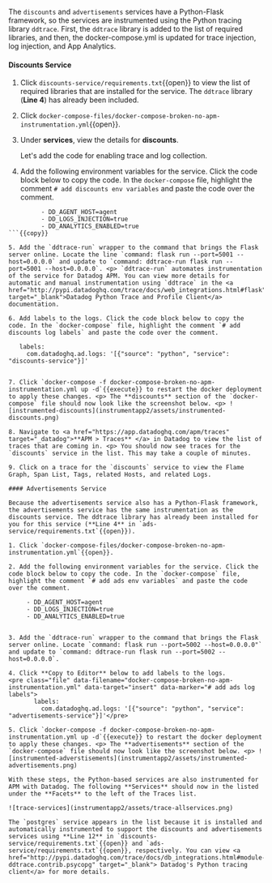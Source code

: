 The `discounts` and `advertisements` services have a Python-Flask framework, so the services are instrumented using the Python tracing library `ddtrace`. First, the `ddtrace` library is added to the list of required libraries, and then, the docker-compose.yml is updated for trace injection, log injection, and App Analytics.

#### Discounts Service

1. Click `discounts-service/requirements.txt`{{open}} to view the list of required libraries that are installed for the service. The `ddtrace` library (**Line 4**) has already been included.

2. Click `docker-compose-files/docker-compose-broken-no-apm-instrumentation.yml`{{open}}. 

3. Under **services**, view the details for **discounts**. <p> Let's add the code for enabling trace and log collection.

4. Add the following environment variables for the service. Click the code block below to copy the code. In the `docker-compose` file, highlight the comment `# add discounts env variables` and paste the code over the comment. 
```
         - DD_AGENT_HOST=agent
         - DD_LOGS_INJECTION=true
         - DD_ANALYTICS_ENABLED=true
```{{copy}}

5. Add the `ddtrace-run` wrapper to the command that brings the Flask server online. Locate the line `command: flask run --port=5001 --host=0.0.0.0` and update to `command: ddtrace-run flask run --port=5001 --host=0.0.0.0`. <p> `ddtrace-run` automates instrumentation of the service for Datadog APM. You can view more details for automatic and manual instrumentation using `ddtrace` in the <a href="http://pypi.datadoghq.com/trace/docs/web_integrations.html#flask" target="_blank">Datadog Python Trace and Profile Client</a> documentation.

6. Add labels to the logs. Click the code block below to copy the code. In the `docker-compose` file, highlight the comment `# add discounts log labels` and paste the code over the comment. 
```
       labels:
         com.datadoghq.ad.logs: '[{"source": "python", "service": "discounts-service"}]'
```{{copy}}

7. Click `docker-compose -f docker-compose-broken-no-apm-instrumentation.yml up -d`{{execute}} to restart the docker deployment to apply these changes. <p> The **discounts** section of the `docker-compose` file should now look like the screenshot below. <p> ![instrumented-discounts](instrumentapp2/assets/instrumented-discounts.png)

8. Navigate to <a href="https://app.datadoghq.com/apm/traces" target="_datadog">**APM > Traces** </a> in Datadog to view the list of traces that are coming in. <p> You should now see traces for the `discounts` service in the list. This may take a couple of minutes.

9. Click on a trace for the `discounts` service to view the Flame Graph, Span List, Tags, related Hosts, and related Logs.

#### Advertisements Service

Because the advertisements service also has a Python-Flask framework, the advertisements service has the same instrumentation as the discounts service. The ddtrace library has already been installed for you for this service (**Line 4** in `ads-service/requirements.txt`{{open}}).

1. Click `docker-compose-files/docker-compose-broken-no-apm-instrumentation.yml`{{open}}. 

2. Add the following environment variables for the service. Click the code block below to copy the code. In the `docker-compose` file, highlight the comment `# add ads env variables` and paste the code over the comment. 
```
         - DD_AGENT_HOST=agent
         - DD_LOGS_INJECTION=true
         - DD_ANALYTICS_ENABLED=true
```{{copy}}

3. Add the `ddtrace-run` wrapper to the command that brings the Flask server online. Locate `command: flask run --port=5002 --host=0.0.0.0"` and update to `command: ddtrace-run flask run --port=5002 --host=0.0.0.0`.  

4. Click **Copy to Editor** below to add labels to the logs. 
<pre class="file" data-filename="docker-compose-broken-no-apm-instrumentation.yml" data-target="insert" data-marker="# add ads log labels">
       labels:
         com.datadoghq.ad.logs: '[{"source": "python", "service": "advertisements-service"}]'</pre>

5. Click `docker-compose -f docker-compose-broken-no-apm-instrumentation.yml up -d`{{execute}} to restart the docker deployment to apply these changes. <p> The **advertisements** section of the `docker-compose` file should now look like the screenshot below. <p> ![instrumented-adverstisements](instrumentapp2/assets/instrumented-advertisements.png)

With these steps, the Python-based services are also instrumented for APM with Datadog. The following **Services** should now in the listed under the **Facets** to the left of the Traces list.

![trace-services](instrumentapp2/assets/trace-allservices.png)

The `postgres` service appears in the list because it is installed and automatically instrumented to support the discounts and advertisements services using **Line 12** in `discounts-service/requirements.txt`{{open}} and `ads-service/requirements.txt`{{open}}, respectively. You can view <a href="http://pypi.datadoghq.com/trace/docs/db_integrations.html#module-ddtrace.contrib.psycopg" target="_blank"> Datadog's Python tracing client</a> for more details. 

